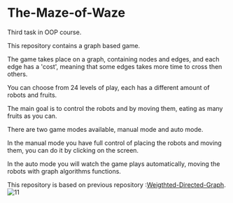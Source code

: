 # The-Maze-of-Waze
Third task in OOP course.

This repository contains a graph based game.

The game takes place on a graph, containing nodes and edges, and each edge has a 'cost', meaning that some edges takes more time to cross then others.

You can choose from 24 levels of play, each has a different amount of robots and fruits.

The main goal is to control the robots and by moving them, eating as many fruits as you can.

There are two game modes available, manual mode and auto mode.

In the manual mode you have full control of placing the robots and moving them, you can do it by clicking on the screen.

In the auto mode you will watch the game plays automatically, moving the robots with graph algorithms functions.

This repository is based on previous repository :[Weigthted-Directed-Graph](https://github.com/Avital-Pikovsky/Weigthted-Directed-Graph).
![11](https://user-images.githubusercontent.com/57085913/72685860-bd44f400-3af6-11ea-8291-03517582b621.png)

